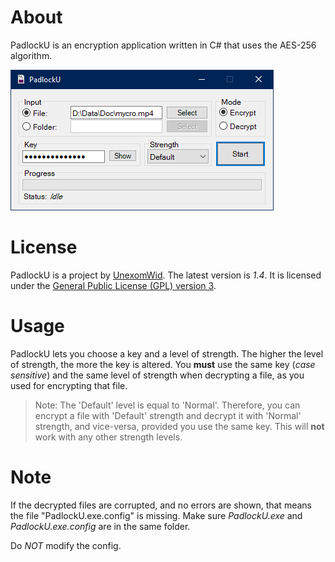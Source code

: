 # About

PadlockU is an encryption application written in C# that uses the AES-256 algorithm.

![UI](UI.PNG)

# License

PadlockU is a project by [UnexomWid](http://unexomwid.github.io). The latest version is *1.4*. It is licensed under the [General Public License (GPL) version 3](https://www.gnu.org/licenses/gpl-3.0.en.html).

# Usage

PadlockU lets you choose a key and a level of strength. The higher the level of strength, the more the key is altered.
You **must** use the same key (*case sensitive*) and the same level of strength when decrypting a file, as you used for encrypting that file.
>Note: The 'Default' level is equal to 'Normal'. Therefore, you can encrypt a file with 'Default' strength and decrypt it with 'Normal' strength, and vice-versa, provided you use the same key.
>This will **not** work with any other strength levels.

# Note

If the decrypted files are corrupted, and no errors are shown, that means the file "PadlockU.exe.config" is missing. Make sure *PadlockU.exe* and *PadlockU.exe.config* are in the same folder.

Do *NOT* modify the config.
